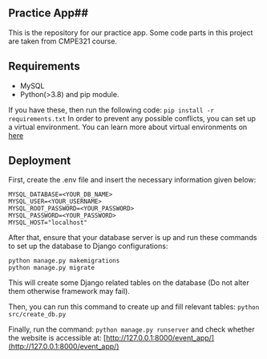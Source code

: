 ## Practice App##

This is the repository for our practice app. Some code parts in this project are taken from CMPE321 course.

## Requirements ##
* MySQL
* Python(>3.8) and pip module.


If you have these, then run the following code:
```pip install -r requirements.txt```
In order to prevent any possible conflicts, you can set up a virtual environment. You can learn more about virtual environments on [here](https://docs.python.org/3/library/venv.html#module-venv)

## Deployment ##
First, create the .env file and insert the necessary information given below:

```
MYSQL_DATABASE=<YOUR_DB_NAME>
MYSQL_USER=<YOUR_USERNAME>
MYSQL_ROOT_PASSWORD=<YOUR_PASSWORD>
MYSQL_PASSWORD=<YOUR_PASSWORD>
MYSQL_HOST="localhost"
```

After that, ensure that your database server is up and run these commands to set up the database to Django configurations:
```
python manage.py makemigrations
python manage.py migrate
```
This will create some Django related tables on the database (Do not alter them otherwise framework may fail).

Then, you can run this command to create up and fill relevant tables:
``` python src/create_db.py ```

Finally, run the command:
```python manage.py runserver```
and check whether the website is accessible at: [http://127.0.0.1:8000/event_app/](http://127.0.0.1:8000/event_app/)
